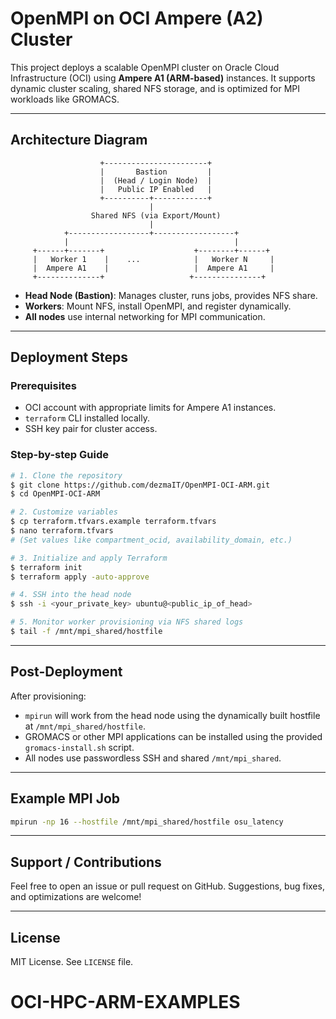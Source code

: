 # OpenMPI on OCI Ampere (A2) Cluster

This project deploys a scalable OpenMPI cluster on Oracle Cloud Infrastructure (OCI) using **Ampere A1 (ARM-based)** instances. It supports dynamic cluster scaling, shared NFS storage, and is optimized for MPI workloads like GROMACS.

---

## Architecture Diagram

```
                    +-----------------------+
                    |       Bastion         |
                    |  (Head / Login Node)  |
                    |   Public IP Enabled   |
                    +----------+------------+
                               |
                  Shared NFS (via Export/Mount)
                               |
            +------------------+------------------+
            |                                     |
     +------+-------+                    +--------+------+
     |   Worker 1    |    ...            |   Worker N     |
     |  Ampere A1    |                   |  Ampere A1     |
     +--------------+                   +---------------+
```

- **Head Node (Bastion)**: Manages cluster, runs jobs, provides NFS share.
- **Workers**: Mount NFS, install OpenMPI, and register dynamically.
- **All nodes** use internal networking for MPI communication.

---

## Deployment Steps

### Prerequisites
- OCI account with appropriate limits for Ampere A1 instances.
- `terraform` CLI installed locally.
- SSH key pair for cluster access.

### Step-by-step Guide

```bash
# 1. Clone the repository
$ git clone https://github.com/dezmaIT/OpenMPI-OCI-ARM.git
$ cd OpenMPI-OCI-ARM

# 2. Customize variables
$ cp terraform.tfvars.example terraform.tfvars
$ nano terraform.tfvars
# (Set values like compartment_ocid, availability_domain, etc.)

# 3. Initialize and apply Terraform
$ terraform init
$ terraform apply -auto-approve

# 4. SSH into the head node
$ ssh -i <your_private_key> ubuntu@<public_ip_of_head>

# 5. Monitor worker provisioning via NFS shared logs
$ tail -f /mnt/mpi_shared/hostfile
```

---

## Post-Deployment

After provisioning:

- `mpirun` will work from the head node using the dynamically built hostfile at `/mnt/mpi_shared/hostfile`.
- GROMACS or other MPI applications can be installed using the provided `gromacs-install.sh` script.
- All nodes use passwordless SSH and shared `/mnt/mpi_shared`.

---

## Example MPI Job
```bash
mpirun -np 16 --hostfile /mnt/mpi_shared/hostfile osu_latency
```

---

## Support / Contributions
Feel free to open an issue or pull request on GitHub. Suggestions, bug fixes, and optimizations are welcome!

---

## License
MIT License. See `LICENSE` file.

# OCI-HPC-ARM-EXAMPLES
